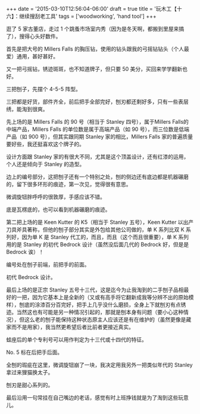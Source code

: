 +++
date = '2015-03-10T12:56:04-06:00'
draft = true
title = '玩木工【十六】：继续搜刮老工具'
tags = ['woodworking', 'hand tool']
+++

逛了 5 家古董店，走过 1 个跳蚤市场室内秀（因为是冬天啊，都搬到里屋来搞了），搜得心头好数件。

首先是把大号的 Millers Falls 的胸压钻，使用的钻头跟我的弓摇钻钻头（个人最爱）通用，甚好甚好。

又一把弓摇钻，锈迹斑斑，也不知道牌子，但只要 50 美分，买回来学学翻新也好。

三把刨子，先摆个 4-5-5 阵型。

三把都是好货，部件齐全，前后把手全部完好，刨刃都还剩好多，只有一些表层绣，能淘到很爽。

先上场的是 Millers Falls 的 90 号（相当于 Stanley 四号），属于Millers Falls的中端产品，Millers Falls 的单位数是属于高端产品（如 90 号），而三位数是低端产品（如 900 号），但其实跟同期 Stanley 家的相比，Millers Falls 家的普遍质量要好些，我还挺喜欢这个牌子的。

设计方面跟 Stanley 家的有很大不同，尤其是这个顶盖设计，还有红漆的运用，个人还是倾向于 Stanley 的造型。

边上的编号部分，这把刨子还有一个特别之处，刨的侧边还有底边都是机器碾磨的，留下很多环形的痕迹，第一次见，觉得很有意思。

微调旋钮胖呼呼的很敦厚，手感应该不错。

底是瓦楞底的，也可以看到机器碾磨的痕迹。

第二把上场的是 Keen Kutter 的 K5（相当于 Stanley 五号），Keen Kutter 以出产刀具斧具著称，但他的刨子部分其实是外包给其他公司做的，单 K 系列比双 K 系列好，因为单 K 是 Stanley 代工的，而且，而且（这个而且很重要），单 K 系列用的是 Stanley 的初代 Bedrock 设计（虽然没后面几代的 Bedrock 好，但是是 Bedrock 诶）！

编号处在刨子前端，前把手的前面。

初代 Bedrock 设计。

最后上场的是正宗 Stanley 五号十三代，这是迄今为止我淘到的二手刨子品相最好的一把，因为它基本上是全新的（又或有高手将它翻新成我等分辨不出的原始模样），刨底的涂漆百分百完好，把手上几乎没什么磨损，全身上下就刨刃有点锈迹。当然这也有可能是另一种情况引起的，那就是刨本身有问题（要小心这种情况），但这么老的刨子能保持这种状态原主人应该还是有在维护的（虽然更像是藏家而不是用家），我当然更希望后者比前者更接近真实。

蛙座后的单个专利号可以用作判定为十三代或十四代的特征。

No. 5 标在后把手后面。

全刨的瑕疵在这里，微调旋钮崩了一块，我决定用我另外一把类似年代的 Stanley 拿过来狸猫换太子。

刨刃是甜心系列的。

最后沿用一句常挂在自己嘴边的老话，感觉有时上班挣钱就是为了淘到这些玩意儿。